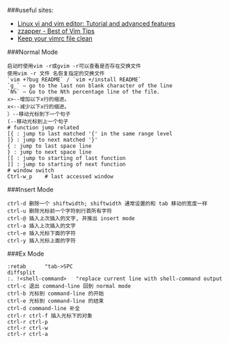 ###useful sites:
- [Linux vi and vim editor: Tutorial and advanced features](http://www.yolinux.com/TUTORIALS/LinuxTutorialAdvanced_vi.html)
- [zzapper - Best of Vim Tips](http://www.rayninfo.co.uk/vimtips.html)
- [Keep your vimrc file clean](http://vim.wikia.com/wiki/Keep_your_vimrc_file_clean)

###Normal Mode
```
启动时使用vim -r或gvim -r可以查看是否存在交换文件
使用vim -r 文件 名恢复指定的交换文件
`vim +?bug README` / `vim +/install README`
`g_` – go to the last non blank character of the line
`N%` – Go to the Nth percentage line of the file.
x>--增加以下x行的缩进。
x<--减少以下x行的缩进。
）--移动光标到下一个句子
(--移动光标到上一个句子
# function jump related
[{ : jump to last matched '{' in the same range level
]} : jump to next matched '}'
{ : jump to last space line
} : jump to next space line
[[ : jump to starting of last function
]] : jump to starting of next function
# window switch
Ctrl-w_p    # last accessed window
```

###Insert Mode
```
ctrl-d 删除一个 shiftwidth; shiftwidth 通常设置的和 tab 移动的宽度一样
ctrl-u 删除光标前一个字符到行首所有字符
ctrl-@ 插入上次插入的文字, 并推出 insert mode
ctrl-a 插入上次插入的文字
ctrl-e 插入光标下面的字符
ctrl-y 插入光标上面的字符
```

###Ex Mode
```
:retab      "tab->SPC
diffsplit
:. !<shell-command>   "replace current line with shell-command output
ctrl-c 退出 command-line 回到 normal mode
ctrl-b 光标到 command-line 的开始
ctrl-e 光标到 command-line 的结束
ctrl-d command-line 补全
ctrl-r ctrl-f 插入光标下的对象
ctrl-r ctrl-p
ctrl-r ctrl-w
ctrl-r ctrl-a
```